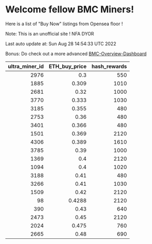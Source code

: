 # Welcome fellow BMC Miners!
Here is a list of "Buy Now" listings from Opensea floor !

Note: This is an unofficial site ! NFA DYOR

Last auto update at: Sun Aug 28 14:54:33 UTC 2022

Bonus: Do check out a more advanced [BMC-Overview-Dashboard](https://dune.com/defifunk/BMC-Overview-Dashboard)


|   ultra_miner_id |   ETH_buy_price |   hash_rewards |
|-----------------:|----------------:|---------------:|
|             2976 |          0.3    |            550 |
|             1885 |          0.309  |           1010 |
|             2681 |          0.32   |           1000 |
|             3770 |          0.333  |           1030 |
|             3185 |          0.355  |            480 |
|             2753 |          0.36   |            480 |
|             3401 |          0.366  |            480 |
|             1501 |          0.369  |           2120 |
|             4306 |          0.389  |           1610 |
|             3785 |          0.39   |           1000 |
|             1369 |          0.4    |           2120 |
|             1094 |          0.4    |           1020 |
|             3188 |          0.41   |            480 |
|             3266 |          0.41   |           1030 |
|             1509 |          0.42   |           2120 |
|               98 |          0.4288 |           2120 |
|              390 |          0.43   |            640 |
|             2473 |          0.45   |           2120 |
|             2024 |          0.475  |            760 |
|             2665 |          0.48   |            690 |